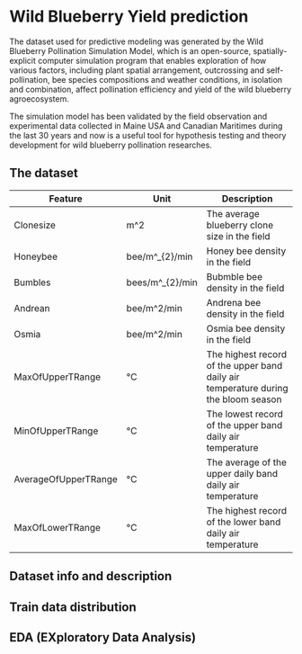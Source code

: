 # Wild Blueberry Yield prediction

The dataset used for predictive modeling was generated by the Wild Blueberry Pollination Simulation Model, which is an open-source, spatially-explicit computer simulation program that enables exploration of how various factors, including plant spatial arrangement, outcrossing and self-pollination, bee species compositions and weather conditions, in isolation and combination, affect pollination efficiency and yield of the wild blueberry agroecosystem. 

The simulation model has been validated by the field observation and experimental data collected in Maine USA and Canadian Maritimes during the last 30 years and now is a useful tool for hypothesis testing and theory development for wild blueberry pollination researches.


## The dataset

| Feature   | Unit   | Description | 
|---------- |------- |-------------|
|Clonesize  | m^2     | The average blueberry clone size in the field |
| Honeybee  | bee/m^_{2}/min| Honey bee density in the field|
| Bumbles   | bees/m^_{2}/min | Bubmble bee density in the field|
| Andrean   | bee/m^2/min | Andrena bee density in the field|
| Osmia     | bee/m^2/min | Osmia bee density in the field |
| MaxOfUpperTRange | &deg;C | The highest record of the upper band daily air temperature during the bloom season |
| MinOfUpperTRange| &deg;C | The lowest record of the upper band daily air temperature | 
| AverageOfUpperTRange| &deg;C| The average of the upper daily band daily air temperature | 
| MaxOfLowerTRange| &deg;C | The highest record of the lower band daily air temperature | 



## Dataset info and description

## Train data distribution

## EDA (EXploratory Data Analysis)